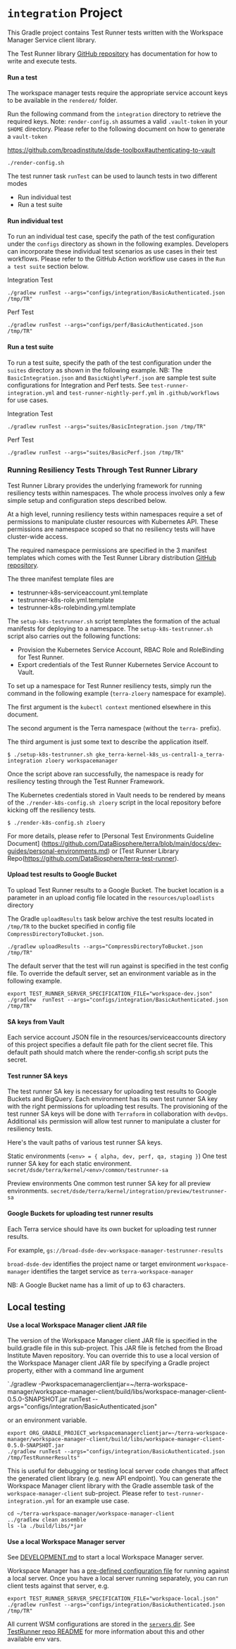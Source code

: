# `integration` Project
This Gradle project contains Test Runner tests written with the Workspace Manager Service client library.

The Test Runner library [GitHub repository](https://github.com/DataBiosphere/terra-test-runner) has documentation for
how to write and execute tests.

#### Run a test
The workspace manager tests require the appropriate service account keys to be available in the `rendered/` folder.

Run the following command from the `integration` directory to retrieve the required keys.
Note: `render-config.sh` assumes a valid `.vault-token` in your `$HOME` directory. Please refer to the following document on how to generate a `vault-token`
 
 https://github.com/broadinstitute/dsde-toolbox#authenticating-to-vault 

```
./render-config.sh
```

The test runner task `runTest` can be used to launch tests in two different modes
* Run individual test
* Run a test suite

#### Run individual test
To run an individual test case, specify the path of the test configuration under the `configs` directory as shown in the following examples.
Developers can incorporate these individual test scenarios as use cases in their test workflows.
Please refer to the GitHub Action workflow use cases in the `Run a test suite` section below.

Integration Test
```
./gradlew runTest --args="configs/integration/BasicAuthenticated.json /tmp/TR"
```

Perf Test
```
./gradlew runTest --args="configs/perf/BasicAuthenticated.json /tmp/TR"
```

#### Run a test suite
To run a test suite, specify the path of the test configuration under the `suites` directory as shown in the following example.
NB: The `BasicIntegration.json` and `BasicNightlyPerf.json` are sample test suite configurations for Integration and Perf tests.
See `test-runner-integration.yml` and `test-runner-nightly-perf.yml` in `.github/workflows` for use cases.

Integration Test
```
./gradlew runTest --args="suites/BasicIntegration.json /tmp/TR"
```

Perf Test
```
./gradlew runTest --args="suites/BasicPerf.json /tmp/TR"
```

### Running Resiliency Tests Through Test Runner Library
Test Runner Library provides the underlying framework for running resiliency tests within namespaces. The whole process involves only a few simple setup and configuration steps described below.

At a high level, running resiliency tests within namespaces require a set of permissions to manipulate cluster resources with Kubernetes API.
These permissions are namespace scoped so that no resiliency tests will have cluster-wide access.

The required namespace permissions are specified in the 3 manifest templates which comes with the Test Runner Library distribution [GitHub repository](https://github.com/DataBiosphere/terra-test-runner).

The three manifest template files are

* testrunner-k8s-serviceaccount.yml.template
* testrunner-k8s-role.yml.template
* testrunner-k8s-rolebinding.yml.template

The `setup-k8s-testrunner.sh` script templates the formation of the actual manifests for deploying to a namespace.
The `setup-k8s-testrunner.sh` script also carries out the following functions:

* Provision the Kubernetes Service Account, RBAC Role and RoleBinding for Test Runner.
* Export credentials of the Test Runner Kubernetes Service Account to Vault.

To set up a namespace for Test Runner resiliency tests, simply run the command in the following example (`terra-zloery` namespace for example).

The first argument is the `kubectl context` mentioned elsewhere in this document.

The second argument is the Terra namespace (without the `terra-` prefix).

The third argument is just some text to describe the application itself.
```shell script
$ ./setup-k8s-testrunner.sh gke_terra-kernel-k8s_us-central1-a_terra-integration zloery workspacemanager
```

Once the script above ran successfully, the namespace is ready for resiliency testing through the Test Runner Framework.

The Kubernetes credentials stored in Vault needs to be rendered by means of the `./render-k8s-config.sh zloery` script in the local repository before kicking off the resiliency tests.
```shell script
$ ./render-k8s-config.sh zloery
```

For more details, please refer to [Personal Test Environments Guideline Document] (https://github.com/DataBiosphere/terra/blob/main/docs/dev-guides/personal-environments.md) or [Test Runner Library Repo(https://github.com/DataBiosphere/terra-test-runner).

#### Upload test results to Google Bucket
To upload Test Runner results to a Google Bucket.
The bucket location is a parameter in an upload config file located in the `resources/uploadlists` directory

The Gradle `uploadResults` task below archive the test results located in `/tmp/TR` to the bucket specified in config file `CompressDirectoryToBucket.json`.

```
./gradlew uploadResults --args="CompressDirectoryToBucket.json /tmp/TR"
```

The default server that the test will run against is specified in the test config file.
To override the default server, set an environment variable as in the following example.
```
export TEST_RUNNER_SERVER_SPECIFICATION_FILE="workspace-dev.json" 
./gradlew  runTest --args="configs/integration/BasicAuthenticated.json /tmp/TR"
```

#### SA keys from Vault
Each service account JSON file in the resources/serviceaccounts directory of this project specifies a default file
path for the client secret file. This default path should match where the render-config.sh script puts the secret.

#### Test runner SA keys
The test runner SA key is necessary for uploading test results to Google Buckets and BigQuery. 
Each environment has its own test runner SA key with the right permissions for uploading test results.
The provisioning of the test runner SA keys will be done with `Terraform` in collaboration with `devOps`.
Additional `k8s` permission will allow test runner to manipulate a cluster for resiliency tests.

Here's the vault paths of various test runner SA keys.

Static environments (`<env> = { alpha, dev, perf, qa, staging }`)
One test runner SA key for each static environment.
`secret/dsde/terra/kernel/<env>/common/testrunner-sa`

Preview environments
One common test runner SA key for all preview environments.
`secret/dsde/terra/kernel/integration/preview/testrunner-sa`

#### Google Buckets for uploading test runner results
Each Terra service should have its own bucket for uploading test runner results.

For example,
`gs://broad-dsde-dev-workspace-manager-testrunner-results`

`broad-dsde-dev` identifies the project name or target environment
`workspace-manager` identifies the target service as `terra-workspace-manager`

NB: A Google Bucket name has a limit of up to 63 characters.

## Local testing
#### Use a local Workspace Manager client JAR file
The version of the Workspace Manager client JAR file is specified in the build.gradle file in this sub-project. This JAR file is
fetched from the Broad Institute Maven repository. You can override this to use a local version of the Workspace Manager client
JAR file by specifying a Gradle project property, either with a command line argument

`./gradlew -Pworkspacemanagerclientjar=~/terra-workspace-manager/workspace-manager-client/build/libs/workspace-manager-client-0.5.0-SNAPSHOT.jar runTest --args="configs/integration/BasicAuthenticated.json"

or an environment variable.

```
export ORG_GRADLE_PROJECT_workspacemanagerclientjar=~/terra-workspace-manager/workspace-manager-client/build/libs/workspace-manager-client-0.5.0-SNAPSHOT.jar
./gradlew runTest --args="configs/integration/BasicAuthenticated.json /tmp/TestRunnerResults"
```

This is useful for debugging or testing local server code changes that affect the generated client library (e.g. new API
endpoint). You can generate the Workspace Manager client library with the Gradle assemble task of the `workspace-manager-client` sub-project.
Please refer to `test-runner-integration.yml` for an example use case.

```
cd ~/terra-workspace-manager/workspace-manager-client
../gradlew clean assemble
ls -la ./build/libs/*jar
```

#### Use a local Workspace Manager server
See [DEVELOPMENT.md](../DEVELOPMENT.md#running-workspace-manager) to start a
local Workspace Manager server.

Workspace Manager has a [pre-defined configuration file](src/main/resources/servers/workspace-local.json) 
for running against a local server. Once you have a local server running separately,
you can run client tests against that server, e.g.
```
export TEST_RUNNER_SERVER_SPECIFICATION_FILE="workspace-local.json" 
./gradlew runTest --args="configs/integration/BasicAuthenticated.json /tmp/TR"
```

All current WSM configurations are stored in the [`servers` dir](src/main/resources/servers).
See [TestRunner repo README](https://github.com/DataBiosphere/terra-test-runner/blob/main/README.md#Override-the-server-from-the-command-line)
 for more information about this and other available env vars.
